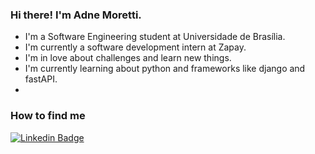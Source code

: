 ### Hi there! I'm Adne Moretti.
- I'm a Software Engineering student at Universidade de Brasília. 
- I'm currently a software development intern at Zapay.
- I'm in love about challenges and learn new things.
- I'm currently learning about python and frameworks like django and fastAPI.
- 
### How to find me
[![Linkedin Badge](https://img.shields.io/badge/-Adne%20Moretti-6633cc?style=flat-circle&logo=Linkedin&logoColor=white&link=https://www.linkedin.com/in/adne-moretti-moreira-b4875b1b0/)](https://www.linkedin.com/in/adne-moretti-moreira-b4875b1b0/) 
